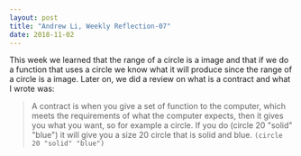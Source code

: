 ```yaml
---
layout: post
title: "Andrew Li, Weekly Reflection-07"
date: 2018-11-02
---
```


This week we learned that the range of a circle is a image and that if we do a function that uses a circle we know what it will produce since the range of a circle is a image. Later on, we did a review on what is a contract and what I wrote was: 
>A contract is when you give a set of function to the computer, which meets the requirements of what the computer expects, then it gives you what you want, so for example a circle. If you do (circle 20 "solid" "blue") it will give you a size 20 circle that is solid and blue.
```(circle 20 "solid" "blue")```
